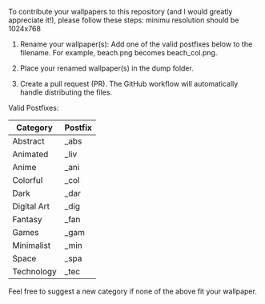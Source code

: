 To contribute your wallpapers to this repository (and I would greatly appreciate it!), please follow these steps:
minimu resolution should be 1024x768

 1.  Rename your wallpaper(s): Add one of the valid postfixes below to the filename.  For example, beach.png becomes beach_col.png.

 2.  Place your renamed wallpaper(s) in the dump folder.

 3.  Create a pull request (PR). The GitHub workflow will automatically handle distributing the files.

Valid Postfixes:

| Category       | Postfix |
|-----------------|---------|
| Abstract        | _abs   |
| Animated        | _liv   |
| Anime           | _ani   |
| Colorful        | _col   |
| Dark            | _dar   |
| Digital Art     | _dig   |
| Fantasy         | _fan   |
| Games           | _gam   |
| Minimalist      | _min   |
| Space           | _spa   |
| Technology      | _tec   |


Feel free to suggest a new category if none of the above fit your wallpaper.